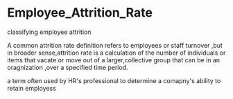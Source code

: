 # Employee_Attrition_Rate
classifying employee attrition



A common attrition rate definition refers to employees or staff turnover ,but in broader sense,attrition rate is a calculation of the number of individuals
or items that vacate or move out of a larger,collective group that can be in an oragnization ,over a specified time period.


a term often used by HR's professional to determine a comapny's ability to retain employess
